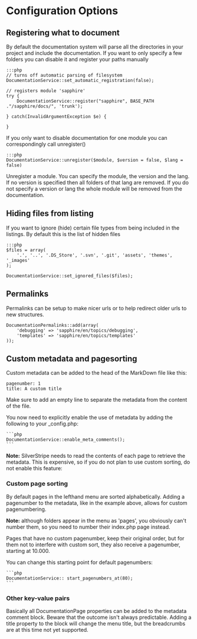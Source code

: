# Configuration Options

## Registering what to document
	
By default the documentation system will parse all the directories in your project 
and include the documentation. If you want to only specify a few folders you can 
disable it and register your paths manually

	:::php
	// turns off automatic parsing of filesystem
	DocumentationService::set_automatic_registration(false);
	
	// registers module 'sapphire'
	try {	
		DocumentationService::register("sapphire", BASE_PATH ."/sapphire/docs/", 'trunk');
		
	} catch(InvalidArgumentException $e) {
		
	} 
		
	
If you only want to disable documentation for one module you can correspondingly 
call unregister()

	:::php
	DocumentationService::unregister($module, $version = false, $lang = false)

Unregister a module. You can specify the module, the version and the lang. If 
no version is specified then all folders of that lang are removed. If you do 
not specify a version or lang the whole module will be removed from the 
documentation.


## Hiding files from listing

If you want to ignore (hide) certain file types from being included in the 
listings. By default this is the list of hidden files

	:::php
	$files = array(
		'.', '..', '.DS_Store', '.svn', '.git', 'assets', 'themes', '_images'
	);
	
	DocumentationService::set_ignored_files($files);

## Permalinks 

Permalinks can be setup to make nicer urls or to help redirect older urls
to new structures.

	DocumentationPermalinks::add(array(
		'debugging' => 'sapphire/en/topics/debugging',
		'templates' => 'sapphire/en/topics/templates'
	));
	
	
## Custom metadata and pagesorting

Custom metadata can be added to the head of the MarkDown file like this:  

	pagenumber: 1
	title: A custom title
	

Make sure to add an empty line to separate the metadata from the content of
the file. 

You now need to explicitly enable the use of metadata by adding the following to 
your _config.php:

	```php
	DocumentationService::enable_meta_comments();
	```

**Note:** SilverStripe needs to read the contents of each page to retrieve the 
metadata. This is expensive, so if you do not plan to use custom sorting, 
do not enable this feature:

### Custom page sorting

By default pages in the lefthand menu are sorted alphabetically. Adding a 
pagenumber to the metadata, like in the example above, allows for custom 
pagenumbering.

**Note:** although folders appear in the menu as 'pages', you obviously can't  
number them, so you need to number their index.php page instead.

Pages that have no custom pagenumber, keep their original 
order, but for them not to interfere with custom sort, they also receive a 
pagenumber, starting at 10.000. 

You can change this starting point for default pagenumbers:

	```php
	DocumentationService:: start_pagenumbers_at(80);
	```

### Other key-value pairs

Basically all DocumentationPage properties can be added to the metadata comment 
block. Beware that the outcome isn't always predictable. Adding a title 
property to the block will change the menu title, but the breadcrumbs 
are at this time not yet supported.
	